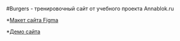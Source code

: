 #Burgers - тренировочный сайт от учебного проекта Annablok.ru

*[Макет сайта Figma](https://www.figma.com/file/8muxUNt1PwGH5byQR6LZG8/Burgers-Menu-Responsive?t=swtkrdcBKn833zQ2-0)

*[Демо сайта](https://nikita11174.github.io/Module01-Burger/menu.html)